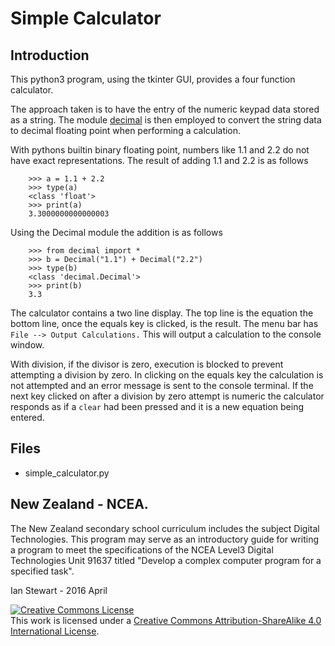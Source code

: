 # Simple Calculator

## Introduction

This python3 program, using the tkinter GUI, provides a four function calculator. 

The approach taken is to have the entry of the numeric keypad data stored as a string. The module [decimal](https://docs.python.org/3/library/decimal.html) is then employed to convert the string data to decimal floating point when performing a calculation. 

With pythons builtin binary floating point, numbers like 1.1 and 2.2 do not have exact representations. The result of adding 1.1 and 2.2 is as follows  

```
    >>> a = 1.1 + 2.2
    >>> type(a)
    <class 'float'>
    >>> print(a)
    3.3000000000000003
```

Using the Decimal module the addition is as follows

```
    >>> from decimal import *
    >>> b = Decimal("1.1") + Decimal("2.2")
    >>> type(b)
    <class 'decimal.Decimal'>
    >>> print(b)
    3.3
```

The calculator contains a two line display. The top line is the equation the bottom line, once the equals key is clicked, is the result. The menu bar has `File --> Output Calculations.` This will output a calculation to the console window.

With division, if the divisor is zero, execution is blocked to prevent attempting a division by zero. In clicking on the equals key the calculation is not attempted and an error message is sent to the console terminal. If the next key clicked on after a division by zero attempt is numeric the calculator responds as if a `clear` had been pressed and it is a new equation being entered.

## Files
* simple_calculator.py

## New Zealand - NCEA.
The New Zealand secondary school curriculum includes the subject Digital Technologies. This program may serve as an introductory guide for writing a program to meet the specifications of the NCEA Level3 Digital Technologies Unit 91637 titled "Develop a complex computer program for a specified task".


Ian Stewart - 2016 April  

<a rel="license" href="http://creativecommons.org/licenses/by-sa/4.0/"><img alt="Creative Commons License" style="border-width:0" src="https://i.creativecommons.org/l/by-sa/4.0/88x31.png" /></a><br />This work is licensed under a <a rel="license" href="http://creativecommons.org/licenses/by-sa/4.0/">Creative Commons Attribution-ShareAlike 4.0 International License</a>.

